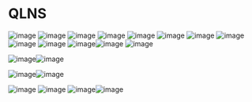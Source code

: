 # QLNS
![image](https://github.com/BuiViet713/QLNS/assets/96609682/6caab1a5-ee21-439d-8026-8cb047660f64)
![image](https://github.com/BuiViet713/QLNS/assets/96609682/14da97e6-0a1f-48a3-a85c-098fe2e53726)
![image](https://github.com/BuiViet713/QLNS/assets/96609682/0fa09270-2d6e-4da4-b6c3-8e24ba22ed5a)
![image](https://github.com/BuiViet713/QLNS/assets/96609682/5da07d78-7cb2-4051-a8b7-7b32d0f55b8d)
![image](https://github.com/BuiViet713/QLNS/assets/96609682/5cb2800f-31c1-42f9-8c19-5ddbfc74f4d8)
![image](https://github.com/BuiViet713/QLNS/assets/96609682/bb0b7413-f4e6-4c91-ac64-acb859ddc2c8)
![image](https://github.com/BuiViet713/QLNS/assets/96609682/95aaacda-efbe-4d10-8566-944cc9eb205c)
![image](https://github.com/BuiViet713/QLNS/assets/96609682/dcdc2dee-048b-411d-877d-f67aff3abd91)
![image](https://github.com/BuiViet713/QLNS/assets/96609682/e8c7e147-5b78-43bc-8316-e5f61470bdef)
![image](https://github.com/BuiViet713/QLNS/assets/96609682/00d84330-fa08-4890-8005-3b05653e6e18)
![image](https://github.com/BuiViet713/QLNS/assets/96609682/fd435600-843a-4706-8e13-c85601c9df53)![image](https://github.com/BuiViet713/QLNS/assets/96609682/dd92bc85-5d1b-4812-b053-5373edd79b60)
![image](https://github.com/BuiViet713/QLNS/assets/96609682/cac05e87-a870-4b75-8236-cac6cf256302)

![image](https://github.com/BuiViet713/QLNS/assets/96609682/b563e3e4-9c91-4828-b340-a1a2a9a1b6f5)![image](https://github.com/BuiViet713/QLNS/assets/96609682/774dd436-916d-431a-89f7-4f77c1798623)

![image](https://github.com/BuiViet713/QLNS/assets/96609682/12912216-34aa-4926-8b33-df900632fb71)![image](https://github.com/BuiViet713/QLNS/assets/96609682/512eb144-77b0-4809-a6ed-13e4eabca105)

![image](https://github.com/BuiViet713/QLNS/assets/96609682/ac4f44c5-5549-411c-bb7a-268a0d6a431c)
![image](https://github.com/BuiViet713/QLNS/assets/96609682/4fcac3ee-fe6c-4390-8c63-8a09d619dd28)
![image](https://github.com/BuiViet713/QLNS/assets/96609682/6539a997-e212-4c40-83e4-e4dd8d146e69)![image](https://github.com/BuiViet713/QLNS/assets/96609682/7ba35aba-8010-470e-af14-d9f62d910491)

